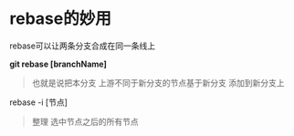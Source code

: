 # rebase的妙用

rebase可以让两条分支合成在同一条线上

**git rebase \[branchName]**

>也就是说把本分支 上游不同于新分支的节点基于新分支 添加到新分支上

rebase -i \[节点]

> 整理 选中节点之后的所有节点